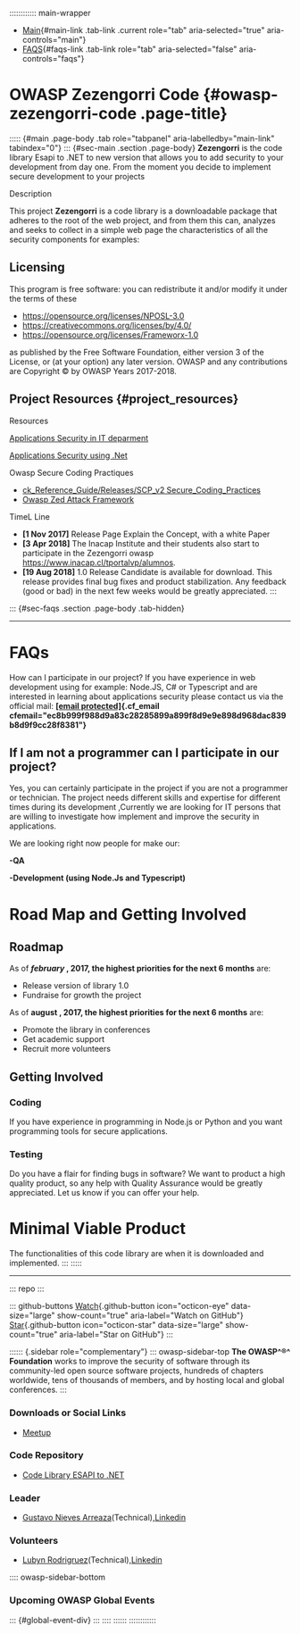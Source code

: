 :::::::::::: main-wrapper
- [Main](#div-main){#main-link .tab-link .current role="tab"
  aria-selected="true" aria-controls="main"}
- [FAQS](#div-faqs){#faqs-link .tab-link role="tab"
  aria-selected="false" aria-controls="faqs"}

# OWASP Zezengorri Code {#owasp-zezengorri-code .page-title}

::::: {#main .page-body .tab role="tabpanel" aria-labelledby="main-link" tabindex="0"}
::: {#sec-main .section .page-body}
**Zezengorri** is the code library Esapi to .NET to new version that
allows you to add security to your development from day one. From the
moment you decide to implement secure development to your projects

Description

This project **Zezengorri** is a code library is a downloadable package
that adheres to the root of the web project, and from them this can,
analyzes and seeks to collect in a simple web page the characteristics
of all the security components for examples:

## Licensing

This program is free software: you can redistribute it and/or modify it
under the terms of these

- <https://opensource.org/licenses/NPOSL-3.0>
- <https://creativecommons.org/licenses/by/4.0/>
- <https://opensource.org/licenses/Frameworx-1.0>

as published by the Free Software Foundation, either version 3 of the
License, or (at your option) any later version. OWASP and any
contributions are Copyright © by OWASP Years 2017-2018.

## Project Resources {#project_resources}

Resources

[Applications Security in IT
deparment](https://drive.google.com/file/d/0B6d-UqLnHsOnUTZLTXVLbEZyY0E/view?usp=sharing%7CSecure)

[Applications Security using
.Net](https://drive.google.com/file/d/0B6d-UqLnHsOnSDlwQW5tNGRKMkxSblVWX1g0RHZuNTJjM2tV/view?usp=sharing%7CSource)

Owasp Secure Coding Practiques

- [ck_Reference_Guide/Releases/SCP_v2
  Secure_Coding_Practices](https://www.owasp.org/index.php/Projects/OWASP_Secure_Coding_Practices_-_Qui)
- [Owasp Zed Attack
  Framework](https://www.owasp.org/index.php/OWASP_Zed_Attack_Proxy_Project)

TimeL Line

- **\[1 Nov 2017\]** Release Page Explain the Concept, with a white
  Paper
- **\[3 Apr 2018\]** The Inacap Institute and their students also start
  to participate in the Zezengorri owasp
  <https://www.inacap.cl/tportalvp/alumnos>.
- **\[19 Aug 2018\]** 1.0 Release Candidate is available for download.
  This release provides final bug fixes and product stabilization. Any
  feedback (good or bad) in the next few weeks would be greatly
  appreciated.
:::

::: {#sec-faqs .section .page-body .tab-hidden}

------------------------------------------------------------------------

# FAQs

How can I participate in our project? If you have experience in web
development using for example: Node.JS, C# or Typescript and are
interested in learning about applications security please contact us via
the official mail:
**[\[email protected\]](../cdn-cgi/l/email-protection.html){.__cf_email__
cfemail="ec8b999f988d9a83c28285899a899f8d9e9e898d968dac839b8d9f9cc28f8381"}**

## If I am not a programmer can I participate in our project?

Yes, you can certainly participate in the project if you are not a
programmer or technician. The project needs different skills and
expertise for different times during its development ,Currently we are
looking for IT persons that are willing to investigate how implement and
improve the security in applications.

We are looking right now people for make our:

**-QA**

**-Development (using Node.Js and Typescript)**

# Road Map and Getting Involved

## Roadmap

As of ***february* , 2017, the highest priorities for the next 6
months** are: 

- Release version of library 1.0
- Fundraise for growth the project

As of **august , 2017, the highest priorities for the next 6 months**
are:

- Promote the library in conferences
- Get academic support
- Recruit more volunteers

## Getting Involved

### Coding

If you have experience in programming in Node.js or Python and you want
programming tools for secure applications.

### Testing

Do you have a flair for finding bugs in software? We want to product a
high quality product, so any help with Quality Assurance would be
greatly appreciated. Let us know if you can offer your help.

# Minimal Viable Product

The functionalities of this code library are when it is downloaded and
implemented.
:::
:::::

------------------------------------------------------------------------

::: repo
:::

::: github-buttons
[Watch](https://github.com/owasp/www-project-zezengorri-code/subscription){.github-button
icon="octicon-eye" data-size="large" show-count="true"
aria-label="Watch on GitHub"}
[Star](https://github.com/owasp/www-project-zezengorri-code){.github-button
icon="octicon-star" data-size="large" show-count="true"
aria-label="Star on GitHub"}
:::

:::::: {.sidebar role="complementary"}
::: owasp-sidebar-top
**The OWASP^®^ Foundation** works to improve the security of software
through its community-led open source software projects, hundreds of
chapters worldwide, tens of thousands of members, and by hosting local
and global conferences.
:::

### Downloads or Social Links

- [Meetup](https://www.meetup.com/es-ES/OWASP-Vina-del-Mar-Chapter/)

### Code Repository

- [Code Library ESAPI to
  .NET](https://github.com/VascoArreaza/OWASPZezengorri)

### Leader

- [Gustavo Nieves
  Arreaza](../cdn-cgi/l/email-protection.html#2d4a585e594c5b42034344485b485e4c5f5f484c574c6d425a4c5e5d03425f4a)(Technical),[Linkedin](https://www.linkedin.com/in/gustavo-nieves-arreaza/)

### Volunteers

- [Lubyn
  Rodrigruez](../cdn-cgi/l/email-protection.html#701705030411061f5e1e191506150311020215110a11301f071103005e1f0217)(Technical),[Linkedin](https://www.linkedin.com/in/lubyn-rodriguez-623518118/)

:::: owasp-sidebar-bottom
### Upcoming OWASP Global Events

::: {#global-event-div}
:::
::::
::::::
::::::::::::
